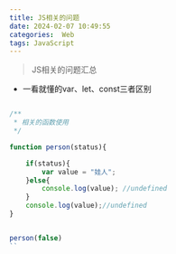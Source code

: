 ```yaml
---
title: JS相关的问题
date: 2024-02-07 10:49:55
categories:  Web
tags: JavaScript
---
```


> JS相关的问题汇总

<!-- more -->

* 一看就懂的var、let、const三者区别

```js

/**
 * 相关的函数使用
 */

function person(status){

    if(status){
        var value = "娃人";
    }else{
        console.log(value); //undefined
    }
    console.log(value);//undefined
}


person(false)
``